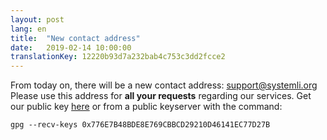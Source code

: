 ```yaml
---
layout: post
lang: en
title:  "New contact address"
date:   2019-02-14 10:00:00
translationKey: 12220b93d7a232bab4c753c3dd2fcce2
---
```


From today on, there will be a new contact address: 
[support@systemli.org](mailto:support@systemli.org)
Please use this address for **all your requests** regarding our services.
Get our public key [here](../../../../assets/0x776E7B48BDE8E769CBBCD29210D46141EC77D27B.asc)
or from a public keyserver with the command: 

```
gpg --recv-keys 0x776E7B48BDE8E769CBBCD29210D46141EC77D27B
```
